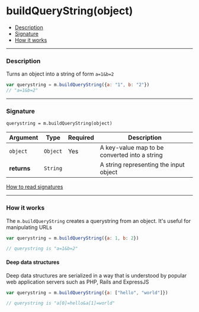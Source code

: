 # buildQueryString(object)

- [Description](#description)
- [Signature](#signature)
- [How it works](#how-it-works)

---

### Description

Turns an object into a string of form `a=1&b=2`

```javascript
var querystring = m.buildQueryString({a: "1", b: "2"})
// "a=1&b=2"
```

---

### Signature

`querystring = m.buildQueryString(object)`

Argument     | Type                                       | Required | Description
------------ | ------------------------------------------ | -------- | ---
`object`     | `Object`                                   | Yes      | A key-value map to be converted into a string
**returns**  | `String`                                   |          | A string representing the input object

[How to read signatures](signatures.md)

---

### How it works

The `m.buildQueryString` creates a querystring from an object. It's useful for manipulating URLs

```javascript
var querystring = m.buildQueryString({a: 1, b: 2})

// querystring is "a=1&b=2"
```

#### Deep data structures

Deep data structures are serialized in a way that is understood by popular web application servers such as PHP, Rails and ExpressJS

```javascript
var querystring = m.buildQueryString({a: ["hello", "world"]})

// querystring is "a[0]=hello&a[1]=world"
```

